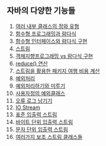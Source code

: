 ## 자바의 다양한 기능들

01. [여러 내부 클래스의 정와 유형]()
02. [함수형 프로그래밍과 람다식]()
03. [함수형 인터페이스와 람다식 구현]()
04. [스트림]()
05. [객체지향프로그래밍 vs 람다식 구현]()
06. [reduce() 연산]()
07. [스트림을 활용한 패키지 여행 비용 계산]()
08. [예외처리]()
09. [예외처리하기와 미루기]()
10. [사용자정의 예외클래스]()
11. [오류 로그 남기기]()
12. [IO Stream]()
13. [표준 입출력 스트림]()
14. [바이트 단위 입출력 스트림]()
15. [문자 단위 입출력 스트림]()
16. [여러가지 보조 스트림 클래스들]()